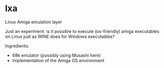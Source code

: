 # lxa
Linux Amiga emulation layer

Just an experiment: is it possible to execute (os-friendly) amiga executables
on Linux just as WINE does for Windows executables?

Ingredients:
*   68k emulator      (possibly using Musashi here)
*   Implementation of the Amiga OS environment
